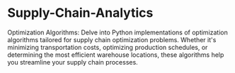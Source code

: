 # Supply-Chain-Analytics
Optimization Algorithms: Delve into Python implementations of optimization algorithms tailored for supply chain optimization problems. Whether it's minimizing transportation costs, optimizing production schedules, or determining the most efficient warehouse locations, these algorithms help you streamline your supply chain processes.
